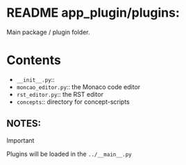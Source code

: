 <!--
file:         app_plugin/plugins/README.md
file-id:      ceeeed05-da23-4b4d-bfac-045ff300e36a
project:      app_plugin
project-id:   dfd94fa7-1f2f-4784-901f-dcba7ffc5ef9
using: jinja2
description:  This file contains the folder documentation. |
    The folder is part of the `nice123d` project.
-->

# README app_plugin/plugins:

Main package / plugin folder.

# Contents

- `__init__.py`:: 
- `moncao_editor.py`:: the Monaco code editor
- `rst_editor.py`:: the RST editor
- `concepts`:: directory for concept-scripts

## NOTES:

> [!Important]
> Plugins will be loaded in the `../__main__.py`